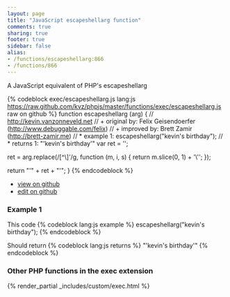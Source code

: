```yaml
---
layout: page
title: "JavaScript escapeshellarg function"
comments: true
sharing: true
footer: true
sidebar: false
alias:
- /functions/escapeshellarg:866
- /functions/866
---
```

<!-- Generated by Rakefile:build -->
A JavaScript equivalent of PHP's escapeshellarg

{% codeblock exec/escapeshellarg.js lang:js https://raw.github.com/kvz/phpjs/master/functions/exec/escapeshellarg.js raw on github %}
function escapeshellarg (arg) {
  // http://kevin.vanzonneveld.net
  // +   original by: Felix Geisendoerfer (http://www.debuggable.com/felix)
  // +   improved by: Brett Zamir (http://brett-zamir.me)
  // *     example 1: escapeshellarg("kevin's birthday");
  // *     returns 1: "'kevin\'s birthday'"
  var ret = '';

  ret = arg.replace(/[^\\]'/g, function (m, i, s) {
    return m.slice(0, 1) + '\\\'';
  });

  return "'" + ret + "'";
}
{% endcodeblock %}

 - [view on github](https://github.com/kvz/phpjs/blob/master/functions/exec/escapeshellarg.js)
 - [edit on github](https://github.com/kvz/phpjs/edit/master/functions/exec/escapeshellarg.js)

### Example 1
This code
{% codeblock lang:js example %}
escapeshellarg("kevin's birthday");
{% endcodeblock %}

Should return
{% codeblock lang:js returns %}
"'kevin\'s birthday'"
{% endcodeblock %}


### Other PHP functions in the exec extension
{% render_partial _includes/custom/exec.html %}
